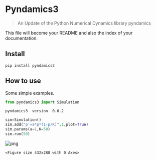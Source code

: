 # Pyndamics3
> An Update of the Python Numerical Dynamics library pyndamics


This file will become your README and also the index of your documentation.

## Install

`pip install pyndamics3`

## How to use

Some simple examples.

```python
from pyndamics3 import Simulation
```

    pyndamics3  version  0.0.2


```python
sim=Simulation()
sim.add("p'=a*p*(1-p/K)",1,plot=True)
sim.params(a=1,K=50)
sim.run(50)
```


![png](docs/images/output_6_0.png)



    <Figure size 432x288 with 0 Axes>

